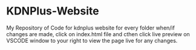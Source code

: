 # KDNPlus-Website
My Repository of Code for kdnplus website
for every folder when/if changes are made, click on index.html file and cthen click live preview on VSCODE window to your right to view the page live for any changes.
